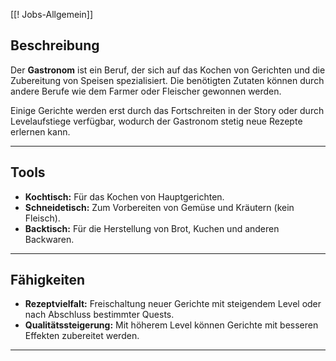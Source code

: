 [[‎‎‎‎‎‎! Jobs-Allgemein‎‎]]


## **Beschreibung**

Der **Gastronom** ist ein Beruf, der sich auf das Kochen von Gerichten und die Zubereitung von Speisen spezialisiert. Die benötigten Zutaten können durch andere Berufe wie dem Farmer oder Fleischer gewonnen werden.


Einige Gerichte werden erst durch das Fortschreiten in der Story oder durch Levelaufstiege verfügbar, wodurch der Gastronom stetig neue Rezepte erlernen kann.

---

## **Tools**

- **Kochtisch:** Für das Kochen von Hauptgerichten.
- **Schneidetisch:** Zum Vorbereiten von Gemüse und Kräutern (kein Fleisch).
- **Backtisch:** Für die Herstellung von Brot, Kuchen und anderen Backwaren.

---

## **Fähigkeiten**

- **Rezeptvielfalt:** Freischaltung neuer Gerichte mit steigendem Level oder nach Abschluss bestimmter Quests.
- **Qualitätssteigerung:** Mit höherem Level können Gerichte mit besseren Effekten zubereitet werden. 


---
